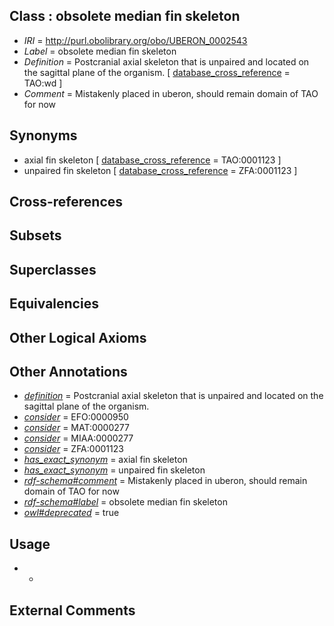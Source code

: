 
## Class : obsolete median fin skeleton

 * *IRI* = http://purl.obolibrary.org/obo/UBERON_0002543
 * *Label* = obsolete median fin skeleton
 * *Definition* = Postcranial axial skeleton that is unpaired and located on the sagittal plane of the organism. [ [database_cross_reference](../../ef/oboInOwl#hasDbXref.md) = TAO:wd ]
 * *Comment* = Mistakenly placed in uberon, should remain domain of TAO for now

## Synonyms

 * axial fin skeleton [ [database_cross_reference](../../ef/oboInOwl#hasDbXref.md) = TAO:0001123 ]
 * unpaired fin skeleton [ [database_cross_reference](../../ef/oboInOwl#hasDbXref.md) = ZFA:0001123 ]

## Cross-references


## Subsets


## Superclasses


## Equivalencies


## Other Logical Axioms


## Other Annotations

 * *[definition](../../IAO/15/IAO_0000115.md)* = Postcranial axial skeleton that is unpaired and located on the sagittal plane of the organism.
 * *[consider](../../er/oboInOwl#consider.md)* = EFO:0000950
 * *[consider](../../er/oboInOwl#consider.md)* = MAT:0000277
 * *[consider](../../er/oboInOwl#consider.md)* = MIAA:0000277
 * *[consider](../../er/oboInOwl#consider.md)* = ZFA:0001123
 * *[has_exact_synonym](../../ym/oboInOwl#hasExactSynonym.md)* = axial fin skeleton
 * *[has_exact_synonym](../../ym/oboInOwl#hasExactSynonym.md)* = unpaired fin skeleton
 * *[rdf-schema#comment](../../nt/rdf-schema#comment.md)* = Mistakenly placed in uberon, should remain domain of TAO for now
 * *[rdf-schema#label](../../el/rdf-schema#label.md)* = obsolete median fin skeleton
 * *[owl#deprecated](../../ed/owl#deprecated.md)* = true

## Usage

 * -

## External Comments

